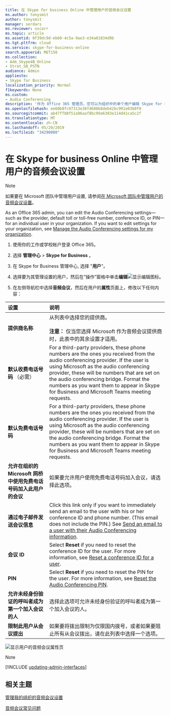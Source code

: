 ```yaml
---
title: 在 Skype for business Online 中管理用户的音频会议设置
ms.author: tonysmit
author: tonysmit
manager: serdars
ms.reviewer: oscarr
ms.topic: article
ms.assetid: 0f39dc9d-eb60-4c5a-9ae3-e34a01834d9b
ms.tgt.pltfrm: cloud
ms.service: skype-for-business-online
search.appverid: MET150
ms.collection:
- Adm_Skype4B_Online
- Strat_SB_PSTN
audience: Admin
appliesto:
- Skype for Business
localization_priority: Normal
f1keywords: None
ms.custom:
- Audio Conferencing
description: '作为 Office 365 管理员，您可以为组织中的单个用户编辑 Skype for Business Online 音频会议设置，例如提供程序、默认收费或免费电话号码、会议 ID 或 PIN。 '
ms.openlocfilehash: ee60b8fc97313e38fd680b8deb42bc991e03b0f0
ms.sourcegitcommit: ab47ff88f51a96aaf8bc99a6303e114d41ca5c2f
ms.translationtype: MT
ms.contentlocale: zh-CN
ms.lasthandoff: 05/20/2019
ms.locfileid: "34290080"
---
```

# <a name="manage-the-audio-conferencing-settings-for-a-user-in-skype-for-business-online"></a>在 Skype for business Online 中管理用户的音频会议设置

> [!Note]
> 如果要在 Microsoft 团队中管理用户设置, 请参阅[在 Microsoft 团队中管理用户的音频会议设置](/MicrosoftTeams/manage-the-audio-conferencing-settings-for-a-user-in-teams)。

As an Office 365 admin, you can edit the Audio Conferencing settings—such as the provider, default toll or toll-free number, conference ID, or PIN—for an individual user in your organization. If you want to edit settings for your organization, see [Manage the Audio Conferencing settings for my organization](manage-the-audio-conferencing-settings-for-my-organization.md).

 
1. 使用你的工作或学校帐户登录 Office 365。
    
2. 选择 **管理中心** > **Skype for Business** 。
    
3. 在 Skype for Business 管理中心, 选择 "**用户**"。
    
4. 选择要为其管理设置的用户，然后在“操作”窗格中单击**编辑**![显示编辑图标](../images/4d8bea48-be68-4e0e-a54c-73decf7ea4ec.png)。
    
5. 在左侧导航栏中选择**音频会议**，然后在用户的**属性**页面上，修改以下任何内容：
    
|**设置**|**说明**|
|:-----|:-----|
|**提供商名称** <br/> |从列表中选择您的提供商。  <br/><br/> **注意：** 仅当您选择 Microsoft 作为音频会议提供商时，此表中的其余设置才适用。           |
|**默认收费电话号码** （必需） <br/> |For a third-party providers, these phone numbers are the ones you received from the audio conferencing provider. If the user is using Microsoft as the audio conferencing provider, these will be numbers that are set on the audio conferencing bridge. Format the numbers as you want them to appear in Skype for Business and Microsoft Teams meeting requests.  <br/> |
|**默认免费电话号码** <br/> |For a third-party providers, these phone numbers are the ones you received from the audio conferencing provider. If the user is using Microsoft as the audio conferencing provider, these will be numbers that are set on the audio conferencing bridge. Format the numbers as you want them to appear in Skype for Business and Microsoft Teams meeting requests.  <br/> |
|**允许在组织的 Microsoft 网桥中使用免费电话号码加入此用户的会议** <br/> |如果要允许用户使用免费电话号码加入会议，请选择此选项。  <br/> |
|**通过电子邮件发送会议信息** <br/> |Click this link only if you want to immediately send an email to the user with his or her conference ID and phone number. (This email does not include the PIN.) See [Send an email to a user with their Audio Conferencing information](send-an-email-to-a-user-with-their-dial-in-information.md).  <br/> |
|**会议 ID** <br/> |Select **Reset** if you need to reset the conference ID for the user. For more information, see [Reset a conference ID for a user](reset-a-conference-id-for-a-user.md).  <br/> |
|**PIN** <br/> |Select **Reset** if you need to reset the PIN for the user. For more information, see [Reset the Audio Conferencing PIN](reset-the-audio-conferencing-pin.md).  <br/> |
|**允许未经身份验证的呼叫者成为第一个加入会议的人** <br/> |选择此选项可允许未经身份验证的呼叫者成为第一个加入会议的人。  <br/> |
|**限制此用户从会议拨出** <br/> |如果要将拨出限制为仅限国内拨号，或者如果要阻止所有从会议拨出，请在此列表中选择一个选项。  <br/> |
  
![显示用户的音频会议属性页](../images/228550f7-92be-416d-9ab1-7c2ef54dd4e6.png)

> [!Note]
> [!INCLUDE [updating-admin-interfaces](../includes/updating-admin-interfaces.md)]

## <a name="related-topics"></a>相关主题

[管理我的组织的音频会议设置](manage-the-audio-conferencing-settings-for-my-organization.md)

[音频会议常见问题](/MicrosoftTeams/audio-conferencing-common-questions)
